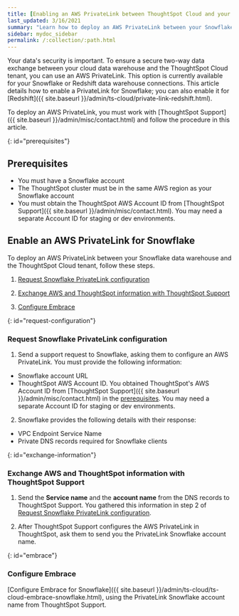 ```yaml
---
title: [Enabling an AWS PrivateLink between ThoughtSpot Cloud and your Snowflake data warehouse]
last_updated: 3/16/2021
summary: "Learn how to deploy an AWS PrivateLink between your Snowflake data warehouse and the ThoughtSpot Cloud tenant."
sidebar: mydoc_sidebar
permalink: /:collection/:path.html
---
```

Your data's security is important. To ensure a secure two-way data exchange between your cloud data warehouse and the ThoughtSpot Cloud tenant, you can use an AWS PrivateLink. This option is currently available for your Snowflake or Redshift data warehouse connections. This article details how to enable a PrivateLink for Snowflake; you can also enable it for [Redshift]({{ site.baseurl }}/admin/ts-cloud/private-link-redshift.html).

To deploy an AWS PrivateLink, you must work with [ThoughtSpot Support]({{ site.baseurl }}/admin/misc/contact.html) and follow the procedure in this article.

{: id="prerequisites"}
## Prerequisites
- You must have a Snowflake account
- The ThoughtSpot cluster must be in the same AWS region as your Snowflake account
- You must obtain the ThoughtSpot AWS Account ID from [ThoughtSpot Support]({{ site.baseurl }}/admin/misc/contact.html). You may need a separate Account ID for staging or dev environments.

## Enable an AWS PrivateLink for Snowflake
To deploy an AWS PrivateLink between your Snowflake data warehouse and the ThoughtSpot Cloud tenant, follow these steps.

1. [Request Snowflake PrivateLink configuration](#request-configuration)

3. [Exchange AWS and ThoughtSpot information with ThoughtSpot Support](#exchange-information)

4. [Configure Embrace](#embrace)

{: id="request-configuration"}
### Request Snowflake PrivateLink configuration
1. Send a support request to Snowflake, asking them to configure an AWS PrivateLink. You must provide the following information:
* Snowflake account URL
* ThoughtSpot AWS Account ID. You obtained ThoughtSpot's AWS Account ID from [ThoughtSpot Support]({{ site.baseurl }}/admin/misc/contact.html) in the [prerequisites](#prerequisites). You may need a separate Account ID for staging or dev environments.

2. Snowflake provides the following details with their response:
- VPC Endpoint Service Name
- Private DNS records required for Snowflake clients

{: id="exchange-information"}
### Exchange AWS and ThoughtSpot information with ThoughtSpot Support
1. Send the **Service name** and the **account name** from the DNS records to ThoughtSpot Support. You gathered this information in step 2 of [Request Snowflake PrivateLink configuration](#request-configuration).

2. After ThoughtSpot Support configures the AWS PrivateLink in ThoughtSpot, ask them to send you the PrivateLink Snowflake account name.

{: id="embrace"}
### Configure Embrace
[Configure Embrace for Snowflake]({{ site.baseurl }}/admin/ts-cloud/ts-cloud-embrace-snowflake.html), using the PrivateLink Snowflake account name from ThoughtSpot Support.
